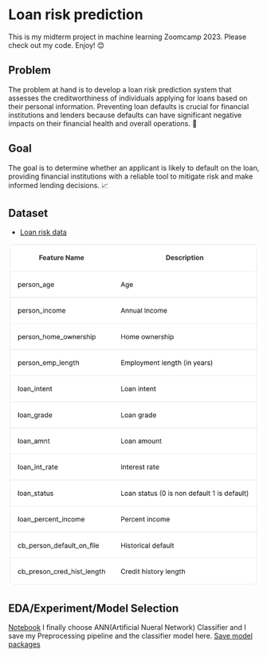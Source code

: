 # Loan risk prediction

This is my midterm project in machine learning Zoomcamp 2023. Please check out my code. Enjoy! :blush:

## Problem
The problem at hand is to develop a loan risk prediction system that assesses the creditworthiness of individuals applying for loans based on their personal information. Preventing loan defaults is crucial for financial institutions and lenders because defaults can have significant negative impacts on their financial health and overall operations. :money_with_wings:

## Goal
The goal is to determine whether an applicant is likely to default on the loan, providing financial institutions with a reliable tool to mitigate risk and make informed lending decisions. :chart_with_upwards_trend:

## Dataset
- [Loan risk data](https://www.kaggle.com/datasets/laotse/credit-risk-dataset/data)

<img src="images/datadict.png" />

## EDA/Experiment/Model Selection
[Notebook](Loan_risk_pred.ipynb)
I finally choose ANN(Artificial Nueral Network) Classifier and I save my Preprocessing pipeline and the classifier model here. [Save model packages](model.bin)
